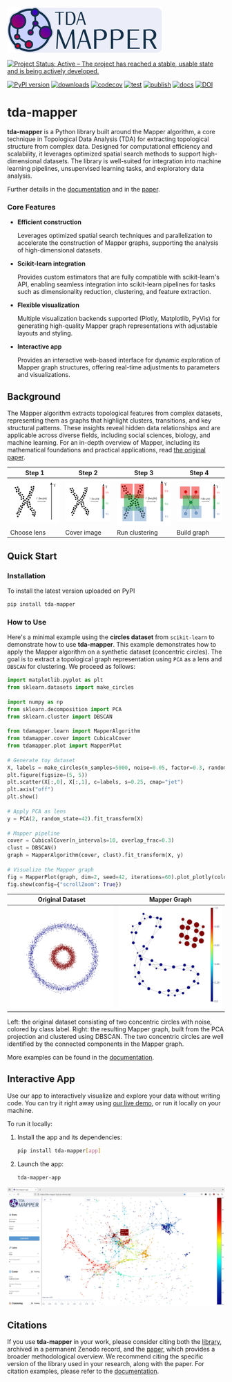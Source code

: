 ![Logo](https://github.com/lucasimi/tda-mapper-python/raw/main/docs/source/logos/tda-mapper-logo-horizontal.png)

[![Project Status: Active – The project has reached a stable, usable state and is being actively developed.](https://www.repostatus.org/badges/latest/active.svg)](https://www.repostatus.org/#active)

[![PyPI version](https://img.shields.io/pypi/v/tda-mapper?logo=python&logoColor=silver)](https://pypi.python.org/pypi/tda-mapper)
[![downloads](https://img.shields.io/pypi/dm/tda-mapper?logo=python&logoColor=silver)](https://pypi.python.org/pypi/tda-mapper)
[![codecov](https://img.shields.io/codecov/c/github/lucasimi/tda-mapper-python?logo=codecov&logoColor=silver)](https://codecov.io/github/lucasimi/tda-mapper-python)
[![test](https://img.shields.io/github/actions/workflow/status/lucasimi/tda-mapper-python/test-unit.yml?logo=github&logoColor=silver&branch=main&label=test)](https://github.com/lucasimi/tda-mapper-python/actions/workflows/test-unit.yml)
[![publish](https://img.shields.io/github/actions/workflow/status/lucasimi/tda-mapper-python/publish-pypi.yml?logo=github&logoColor=silver&label=publish)](https://github.com/lucasimi/tda-mapper-python/actions/workflows/publish-pypi.yml)
[![docs](https://img.shields.io/readthedocs/tda-mapper/main?logo=readthedocs&logoColor=silver)](https://tda-mapper.readthedocs.io/en/main/)
[![DOI](https://img.shields.io/badge/DOI-10.5281/zenodo.10642381-blue?logo=doi&logoColor=silver)](https://doi.org/10.5281/zenodo.10642381)

# tda-mapper
 
**tda-mapper** is a Python library built around the Mapper algorithm, a core
technique in Topological Data Analysis (TDA) for extracting topological
structure from complex data. Designed for computational efficiency and
scalability, it leverages optimized spatial search methods to support
high-dimensional datasets. The library is well-suited for integration into
machine learning pipelines, unsupervised learning tasks, and exploratory data
analysis.

Further details in the
[documentation](https://tda-mapper.readthedocs.io/en/main/)
and in the
[paper](https://openreview.net/pdf?id=lTX4bYREAZ).

### Core Features

- **Efficient construction**
    
    Leverages optimized spatial search techniques and parallelization to
    accelerate the construction of Mapper graphs, supporting the analysis of
    high-dimensional datasets.

- **Scikit-learn integration**

    Provides custom estimators that are fully compatible with scikit-learn's
    API, enabling seamless integration into scikit-learn pipelines for tasks
    such as dimensionality reduction, clustering, and feature extraction.

- **Flexible visualization**

    Multiple visualization backends supported (Plotly, Matplotlib, PyVis) for
    generating high-quality Mapper graph representations with adjustable 
    layouts and styling.

- **Interactive app**

    Provides an interactive web-based interface for dynamic exploration of
    Mapper graph structures, offering real-time adjustments to parameters and
    visualizations.

## Background

The Mapper algorithm extracts topological features from complex datasets,
representing them as graphs that highlight clusters, transitions, and key
structural patterns. These insights reveal hidden data relationships and are
applicable across diverse fields, including social sciences, biology, and
machine learning. For an in-depth overview of Mapper, including its
mathematical foundations and practical applications, read 
[the original paper](https://research.math.osu.edu/tgda/mapperPBG.pdf).

| Step 1 | Step 2 | Step 3 | Step 4 |
| ------ | ------ | ------ | ------ |
| ![Step 1](https://github.com/lucasimi/tda-mapper-python/raw/main/resources/mapper_1.png) | ![Step 2](https://github.com/lucasimi/tda-mapper-python/raw/main/resources/mapper_2.png) | ![Step 3](https://github.com/lucasimi/tda-mapper-python/raw/main/resources/mapper_3.png) | ![Step 2](https://github.com/lucasimi/tda-mapper-python/raw/main/resources/mapper_4.png) |
| Choose lens | Cover image | Run clustering | Build graph |

## Quick Start

### Installation

To install the latest version uploaded on PyPI

```bash
pip install tda-mapper
```

### How to Use

Here's a minimal example using the **circles dataset** from `scikit-learn` to
demonstrate how to use **tda-mapper**. This example demonstrates how to apply
the Mapper algorithm on a synthetic dataset (concentric circles). The goal is
to extract a topological graph representation using `PCA` as a lens and
`DBSCAN` for clustering. We proceed as follows:

```python
import matplotlib.pyplot as plt
from sklearn.datasets import make_circles

import numpy as np
from sklearn.decomposition import PCA
from sklearn.cluster import DBSCAN

from tdamapper.learn import MapperAlgorithm
from tdamapper.cover import CubicalCover
from tdamapper.plot import MapperPlot

# Generate toy dataset
X, labels = make_circles(n_samples=5000, noise=0.05, factor=0.3, random_state=42)
plt.figure(figsize=(5, 5))
plt.scatter(X[:,0], X[:,1], c=labels, s=0.25, cmap="jet")
plt.axis("off")
plt.show()

# Apply PCA as lens
y = PCA(2, random_state=42).fit_transform(X)

# Mapper pipeline
cover = CubicalCover(n_intervals=10, overlap_frac=0.3)
clust = DBSCAN()
graph = MapperAlgorithm(cover, clust).fit_transform(X, y)

# Visualize the Mapper graph
fig = MapperPlot(graph, dim=2, seed=42, iterations=60).plot_plotly(colors=labels)
fig.show(config={"scrollZoom": True})
```

| Original Dataset | Mapper Graph |
| ---------------- | ------------ |
| ![Original Dataset](https://github.com/lucasimi/tda-mapper-python/raw/main/resources/circles_dataset_v2.png) | ![Mapper Graph](https://github.com/lucasimi/tda-mapper-python/raw/main/resources/circles_mean_v2.png) |

Left: the original dataset consisting of two concentric circles with noise,
colored by class label. Right: the resulting Mapper graph, built from the PCA
projection and clustered using DBSCAN. The two concentric circles are well
identified by the connected components in the Mapper graph.

More examples can be found in the
[documentation](https://tda-mapper.readthedocs.io/en/main/examples.html).

## Interactive App

Use our app to interactively visualize and explore your data without writing
code. You can try it right away using 
[our live demo](https://tda-mapper-app.up.railway.app/),
or run it locally on your machine.

To run it locally:

1. Install the app and its dependencies:

    ```bash
    pip install tda-mapper[app]
    ```

2. Launch the app:

    ```bash
    tda-mapper-app
    ```

![tda-mapper-app](https://github.com/lucasimi/tda-mapper-python/raw/main/resources/tda-mapper-app.png)

## Citations

If you use **tda-mapper** in your work, please consider citing both the
[library](https://doi.org/10.5281/zenodo.10642381), archived in a permanent
Zenodo record, and the [paper](https://openreview.net/pdf?id=lTX4bYREAZ),
which provides a broader methodological overview. We recommend citing the
specific version of the library used in your research, along with the paper.
For citation examples, please refer to the
[documentation](https://tda-mapper.readthedocs.io/en/main/#citations).
